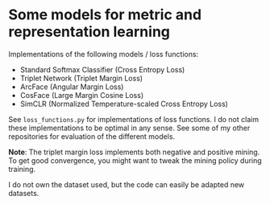 # Some models for metric and representation learning

Implementations of the following models / loss functions:

- Standard Softmax Classifier (Cross Entropy Loss)
- Triplet Network (Triplet Margin Loss)
- ArcFace (Angular Margin Loss)
- CosFace (Large Margin Cosine Loss)
- SimCLR (Normalized Temperature-scaled Cross Entropy Loss)
	
See `loss_functions.py` for implementations of loss functions. I do not claim these implementations to be optimal in any sense. See some of my other repositories for evaluation of the different models.

**Note**: The triplet margin loss implements both negative and positive mining. To get good convergence, you might want to tweak the mining policy during training.

I do not own the dataset used, but the code can easily be adapted new datasets.

